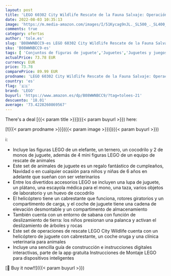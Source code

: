 ```yaml
---
layout: post
title: 'LEGO 60302 City Wildlife Rescate de la Fauna Salvaje: Operación  Juguete para Niños y Niñas de 6 Años o Más con Helicóptero  Coche y Animales'
date: 2022-08-03 10:35:13
image: 'https://m.media-amazon.com/images/I/51Kycag9nJL._SL500_._SL400_.jpg'
comments: true
category: ofertas
author: 'tole.es'
slug: 'B08WWNBCC9-es LEGO 60302 City Wildlife Rescate de la Fauna Salvaje:...'
sku: 'B08WWNBCC9-es'
tags: [ 'Conjuntos de figuras de juguete','Juguetes','Juguetes y juegos','Muñecos y figuras','Vehículos de construcción de juguete para niños','Vehículos de juguete para niños','lego','🇪🇸', ]
actualPrice: 73.78 EUR
currency: EUR
price: 73.78
comparePrice: 89.99 EUR
prodname: 'LEGO 60302 City Wildlife Rescate de la Fauna Salvaje: Operación  Juguete para Niños y Niñas de 6 Años o Más con Helicóptero  Coche y Animales'
country: 'es'
flag: '🇪🇸'
brand: 'LEGO'
buyurl: 'https://www.amazon.es/dp/B08WWNBCC9/?tag=tolees-21'
descuento: '18.01'
average: '73.4228260869567'
---
```


There's a deal [{{< param title >}}]({{< param buyurl >}})  here:

[![{{< param prodname >}}]({{< param image >}})]({{< param buyurl >}})

ℹ️:

- Incluye las figuras LEGO de un elefante, un ternero, un cocodrilo y 2 de monos de juguete, además de 4 mini figuras LEGO de un equipo de rescate de animales
- Este set de animales de juguete es un regalo fantástico de cumpleaños, Navidad o en cualquier ocasión para niños y niñas de 6 años en adelante que sueñan con ser veterinarios
- Entre los divertidos accesorios LEGO se incluyen una lupa de juguete, un plátano, una escayola médica para el mono, una taza, varios objetos de laboratorio y un huevo de cocodrilo
- El helicóptero tiene un cabrestante que funciona, rotores giratorios y un compartimento de carga, y el coche de juguete tiene una cadena de elevación desmontable y un compartimento de almacenamiento
- También cuenta con un entorno de sabana con función de deslizamiento de tierra: los niños presionan una palanca y activan el deslizamiento de árboles y rocas
- Este set de operaciones de rescate LEGO City Wildlife cuenta con un helicóptero de juguete con cabrestante, un coche oruga y una clínica veterinaria para animales
- Incluye una sencilla guía de construcción e instrucciones digitales interactivas, parte de la app gratuita Instrucciones de Montaje LEGO para dispositivos inteligentes

[🛒 Buy it now!!]({{< param buyurl >}})
